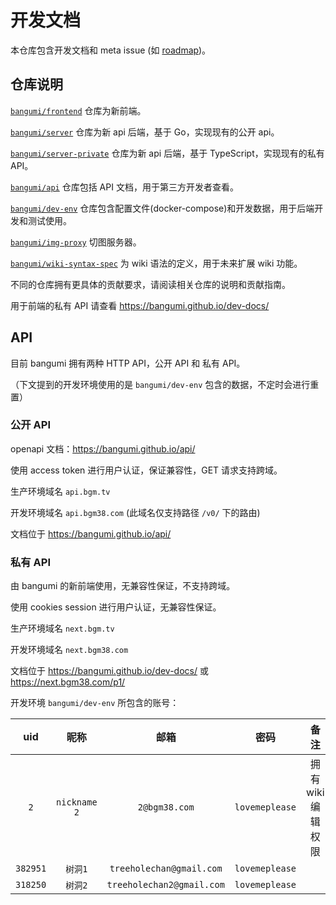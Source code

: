 # 开发文档

本仓库包含开发文档和 meta issue (如 [roadmap](https://github.com/bangumi/dev-docs/issues/1))。

## 仓库说明

[`bangumi/frontend`](https://github.com/bangumi/frontend) 仓库为新前端。

[`bangumi/server`](https://github.com/bangumi/server) 仓库为新 api 后端，基于 Go，实现现有的公开 api。

[`bangumi/server-private`](https://github.com/bangumi/server-private) 仓库为新 api 后端，基于 TypeScript，实现现有的私有 API。

[`bangumi/api`](https://github.com/bangumi/api) 仓库包括 API 文档，用于第三方开发者查看。

[`bangumi/dev-env`](https://github.com/bangumi/dev-env) 仓库包含配置文件(docker-compose)和开发数据，用于后端开发和测试使用。

[`bangumi/img-proxy`](https://github.com/bangumi/img-proxy) 切图服务器。

[`bangumi/wiki-syntax-spec`](https://github.com/bangumi/wiki-syntax-spec) 为 wiki 语法的定义，用于未来扩展 wiki 功能。

不同的仓库拥有更具体的贡献要求，请阅读相关仓库的说明和贡献指南。

用于前端的私有 API 请查看 https://bangumi.github.io/dev-docs/

## API

目前 bangumi 拥有两种 HTTP API，公开 API 和 私有 API。

（下文提到的开发环境使用的是 `bangumi/dev-env` 包含的数据，不定时会进行重置）

### 公开 API

openapi 文档：https://bangumi.github.io/api/

使用 access token 进行用户认证，保证兼容性，GET 请求支持跨域。

生产环境域名 `api.bgm.tv`

开发环境域名 `api.bgm38.com` (此域名仅支持路径 `/v0/` 下的路由)

文档位于 https://bangumi.github.io/api/

### 私有 API

由 bangumi 的新前端使用，无兼容性保证，不支持跨域。

使用 cookies session 进行用户认证，无兼容性保证。

生产环境域名 `next.bgm.tv`

开发环境域名 `next.bgm38.com`

文档位于 https://bangumi.github.io/dev-docs/ 或 https://next.bgm38.com/p1/


开发环境 `bangumi/dev-env` 所包含的账号：

|   uid    |     昵称     |           邮箱            |      密码      |        备注        |
| :------: | :----------: | :-----------------------: | :------------: | :----------------: |
|   `2`    | `nickname 2` |       `2@bgm38.com`       | `lovemeplease` | 拥有 wiki 编辑权限 |
| `382951` |   `树洞1`    | `treeholechan@gmail.com`  | `lovemeplease` |                    |
| `318250` |   `树洞2`    | `treeholechan2@gmail.com` | `lovemeplease` |                    |

